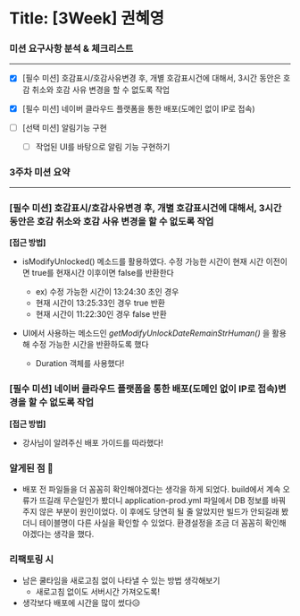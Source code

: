 # Title: [3Week] 권혜영

### 미션 요구사항 분석 & 체크리스트

---

- [x] [필수 미션] 호감표시/호감사유변경 후, 개별 호감표시건에 대해서, 3시간 동안은 호감 취소와 호감 사유 변경을 할 수 없도록 작업 
- [x] [필수 미션] 네이버 클라우드 플랫폼을 통한 배포(도메인 없이 IP로 접속)

- [ ] [선택 미션] 알림기능 구현
    - [ ] 작업된 UI를 바탕으로 알림 기능 구현하기

### 3주차 미션 요약

---

### [필수 미션] 호감표시/호감사유변경 후, 개별 호감표시건에 대해서, 3시간 동안은 호감 취소와 호감 사유 변경을 할 수 없도록 작업

**[접근 방법]**

- isModifyUnlocked() 메소드를 활용하였다. 수정 가능한 시간이 현재 시간 이전이면 true를 현재시간 이후이면 false를 반환한다
  - ex) 수정 가능한 시간이 13:24:30 초인 경우
  - 현재 시간이 13:25:33인 경우 true 반환
  - 현재 시간이 11:22:30인 경우 false 반환


- UI에서 사용하는 메소드인 *getModifyUnlockDateRemainStrHuman()*  을 활용해 수정 가능한 시간을 반환하도록 했다
  - Duration 객체를 사용했다!


### [필수 미션] 네이버 클라우드 플랫폼을 통한 배포(도메인 없이 IP로 접속)변경을 할 수 없도록 작업

**[접근 방법]**

- 강사님이 알려주신 배포 가이드를 따라했다!

### 알게된 점 🤔
- 배포 전 파일들을 더 꼼꼼히 확인해야겠다는 생각을 하게 되었다. build에서 계속 오류가 뜨길래 무슨일인가 봤더니
application-prod.yml 파일에서 DB 정보를 바꿔주지 않은 부분이 원인이었다. 이 후에도 당연히 될 줄 알았지만
빌드가 안되길래 봤더니 테이블명이 다른 사실을 확인할 수 있었다. 환경설정을 조금 더 꼼꼼히 확인해야겠다는 생각을 했다.


### 리팩토링 시

 - 남은 쿨타임을 새로고침 없이 나타낼 수 있는 방법 생각해보기
   - 새로고침 없이도 서버시간 가져오도록!
 - 생각보다 배포에 시간을 많이 썼다😥